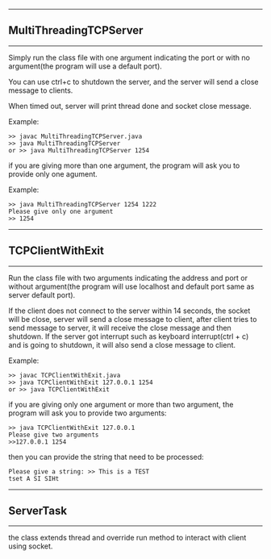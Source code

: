 
------------------------------------------
## MultiThreadingTCPServer
------------------------------------------

Simply run the class file with one argument indicating the port or with no argument(the program will use a default port).

You can use ctrl+c to shutdown the server, and the server will send a close message to clients. 

When timed out, server will print thread done and socket close message.

Example: 

    >> javac MultiThreadingTCPServer.java
    >> java MultiThreadingTCPServer
    or >> java MultiThreadingTCPServer 1254
    
if you are giving more than one argument, the program will ask you to provide only one agument.

Example:

    >> java MultiThreadingTCPServer 1254 1222
    Please give only one argument
    >> 1254

------------------------------------------
## TCPClientWithExit
------------------------------------------

Run the class file with two arguments indicating the address and port or without argument(the program will use localhost and default port same as server default port).


If the client does not connect to the server within 14 seconds, the socket will be close, server will send a close message to client, after client tries to send message to server, it will receive the close message and then shutdown. If the server got interrupt such as keyboard interrupt(ctrl + c) and is going to shutdown, it will also send a close message to client.

Example:

    >> javac TCPClientWithExit.java
    >> java TCPClientWithExit 127.0.0.1 1254
    or >> java TCPClientWithExit
    
if you are giving only one argument or more than two argument, the program will ask you to provide two arguments:

    >> java TCPClientWithExit 127.0.0.1
    Please give two arguments
    >>127.0.0.1 1254

then you can provide the string that need to be processed:

    Please give a string: >> This is a TEST
    tset A SI SIHt

------------------------------------------
## ServerTask
------------------------------------------

the class extends thread and override run method to interact with client using socket.

